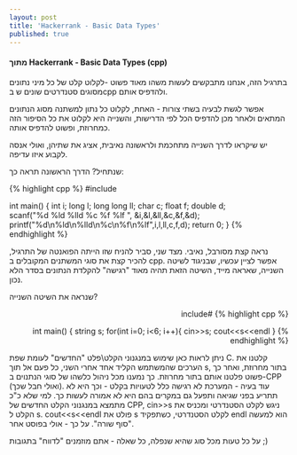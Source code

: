 ```yaml
---
layout: post
title: 'Hackerrank - Basic Data Types'
published: true
---
```

#### מתוך Hackerrank - Basic Data Types (cpp)

בתרגיל הזה, אנחנו מתבקשים לעשות משהו מאוד פשוט -לקלוט קלט של כל מיני נתונים מסוגים סטנדרטים שונים ש בcpp ולהדפיס אותם.

אפשר לגשת לבעיה בשתי צורות - האחת, לקלוט כל נתון למשתנה מסוג הנתונים המתאים ולאחר מכן להדפיס הכל לפי הדרישות, והשנייה היא לקלוט את כל הסיפור הזה כמחרוזת, ופשוט להדפיס אותה.

יש שיקראו לדרך השנייה מתחכמת ולראשונה נאיבית, אציג את שתיהן, ואולי אנסה לקבוע איזו עדיפה.

שנתחיל? 
הדרך הראשונה תראה כך:
<div dir="ltr">
{% highlight cpp %}
#include <iostream>

int main()
{
    int i;
    long l; 
    long long ll;
    char c; 
    float f;
    double d;    
    scanf("%d %ld %lld %c %f %lf  ", &i,&l,&ll,&c,&f,&d);
    printf("%d\n%ld\n%lld\n%c\n%f\n%lf",i,l,ll,c,f,d);
    return 0;
}
{% endhighlight %}
</div>
נראה קצת מסורבל, נאיבי. מצד שני, סביר להניח שזו הייתה הפואנטה של התרגיל, להכיר קצת את סוגי המשתנים המקובלים ב cpp.
אפשר לציין עכשיו, שבניגוד לשיטה השנייה, שאראה מייד,  השיטה הזאת תהיה מאוד "רגישה" להקלדת הנתונים בסדר הלא נכון.

שנראה את השיטה השנייה? 
<div dir="rtl">
{% highlight cpp %}
#include <iostream>

int main()
{
    string s;
    for(int i=0; i<6; i++){
	cin>>s;
	cout<<s<<endl
}
{% endhighlight %}
</div>

ניתן לראות כאן שימוש במנגנוני הקלט\פלט "החדשים" לעומת שפת C. קלטנו את הערכים שהמשתמש הקליד אחד אחרי השני, כל פעם אל תוך s, בתור מחרוזת, ואחר כך פשוט פלטנו אותם בתור מחרוזת.
כך נמענו מכל ניהול כלשהו של סוגי הנתנוים ב-CPP (ואולי חבל שכך). עוד בעיה - המערכת לא רגישה כלל לטעויות בקלט - וכך היא לא תתריע בפני שגיאה ותפעל גם במקרים בהם היא לא אמורה לעשות כך.
למי שלא כ"כ מתמצא במנגנוני הקלט החדשים של CPP, cin>>s ניגש לקלט הסטנדרטי ומכניס את הקלט ל s. cout<<s<<endl פולט את s לקלט הסטנדרטי, כשתפקיד endl הוא למעשה "סוף שורה".
על כך - אולי בפוסט אחר.

על כל טעות מכל סוג שהיא שנפלה, כל שאלה - אתם מוזמנים "לדווח" בתגובות ;)
